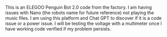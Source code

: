 This is an ELEGOO Penguin Bot 2.0 code from the factory. I am having issues with Nano (the robots name for future reference) not playing the music files. I am using this platform and Chat GPT to discover if it is a code issue or a power issue. I will be testing the voltage with a multimeter once I have working code verified if my problem persists.
